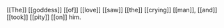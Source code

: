[[The]] [[goddess]] [[of]] [[love]] [[saw]] [[the]] [[crying]] [[man]], [[and]] [[took]] [[pity]] [[on]] him. 
